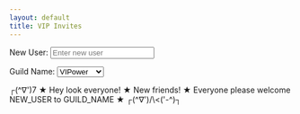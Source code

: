 ```yaml
---
layout: default
title: VIP Invites
---
```


<!-- Input section for new user and guild name -->
<div style="margin-bottom: 1em;">
  <label for="newUser">New User: </label>
  <input type="text" id="newUser" placeholder="Enter new user" oninput="updateMessage()" />
</div>

<div style="margin-bottom: 1em;">
  <label for="guildName">Guild Name: </label>
  <select id="guildName" onchange="updateMessage()">
    <option value="VIPower">VIPower</option>
    <option value="VIPain">VIPain</option>
    <option value="VIPerfect">VIPerfect</option>
    <option value="VIPheonix">VIPheonix</option>
    <option value="VIPrimal">VIPrimal</option>
  </select>
</div>

<!-- Display the updated welcome message -->
<p id="welcomeMessage">
  ┌(^∇')7 ★ Hey look everyone! ★ New friends! ★ Everyone please welcome NEW_USER to GUILD_NAME ★ ┌(^∇')/\<('-^)┐
</p>

<script>
  function updateMessage() {
    // Get input values; if empty, use placeholders
    var newUser = document.getElementById("newUser").value || "NEW_USER";
    var guildName = document.getElementById("guildName").value || "GUILD_NAME";
    
    // Construct the message string
    var message = "┌(^∇')7 ★ Hey look everyone! ★ New friends! ★ Everyone please welcome " 
                  + newUser + " to " + guildName 
                  + " ★ ┌(^∇')/\\('-^)┐";
    
    // Update the text content of the paragraph
    document.getElementById("welcomeMessage").textContent = message;
  }
</script>
